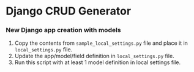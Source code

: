 # Django CRUD Generator

### New Django app creation with models
1. Copy the contents from `sample_local_settings.py` file and place it in `local_settings.py` file.
2. Update the app/model/field definition in `local_settings.py` file.
3. Run this script with at least 1 model definition in local settings file.
